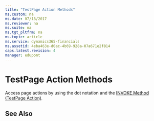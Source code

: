 ```yaml
---
title: "TestPage Action Methods"
ms.custom: na
ms.date: 07/13/2017
ms.reviewer: na
ms.suite: na
ms.tgt_pltfrm: na
ms.topic: article
ms.service: dynamics365-financials
ms.assetid: 4eba463e-d0ac-4b69-928a-07a671e2f814
caps.latest.revision: 4
manager: edupont
---
```


 

# TestPage Action Methods
Access page actions by using the dot notation and the [INVOKE Method \(TestPage Action\)](devenv-INVOKE-Method-TestPage-Action.md).  
  
## See Also  
<!--Links [Test Pages](Test-Pages.md) -->  